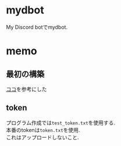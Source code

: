 # mydbot
My Discord botでmydbot.  

# memo
## 最初の構築
[ココ](https://zenn.dev/alliana_ab2m/articles/how-to-write-discord-bot-in-typescript)を参考にした  

## token
プログラム作成では`test_token.txt`を使用する.  
本番のtokenは`token.txt`を使用.    
これはアップロードしないこと.  


